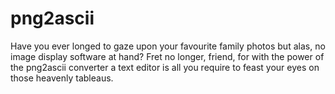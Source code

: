 # png2ascii

Have you ever longed to gaze upon your favourite family photos but alas, no image display software at hand? Fret no longer, friend, for with the power of the png2ascii converter a text editor is all you require to feast your eyes on those heavenly tableaus.